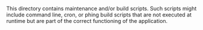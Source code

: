 This directory contains maintenance and/or build scripts. Such scripts might
include command line, cron, or phing build scripts that are not executed at 
runtime but are part of the correct functioning of the application.